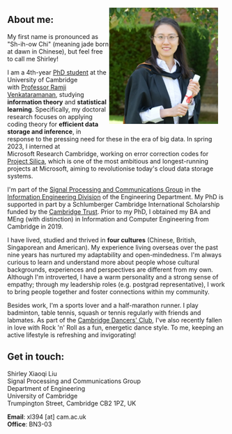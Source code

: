 <img src="portrait.jpg" alt="portrait" 
width="250" height=auto ALIGN="right" style="float: right; margin:0 20px 20px 0">
## About me:
My first name is pronounced as "Sh-ih-ow Chi" (meaning jade born at dawn in Chinese), but  feel free to call me Shirley!

I am a 4th-year [PhD student](http://www.eng.cam.ac.uk/profiles/xl394)  at the University of Cambridge \
with [Professor Ramji Venkataramanan](https://rv285.github.io/), studying **information theory** and **statistical learning**.  Specifically, my doctoral research focuses on applying coding theory for **efficient data storage and inference**, in response to the pressing need for these in the era of big data. In spring 2023, I interned at \
Microsoft Research Cambridge, working on error correction codes for [Project Silica](https://www.microsoft.com/en-us/research/project/project-silica/), which is one of the most ambitious and longest-running projects at Microsoft, aiming to revolutionise today's cloud data storage systems.


I'm part of the [Signal Processing and Communications Group](https://sigproc.eng.cam.ac.uk/) in the [Information Engineering Division](http://www.eng.cam.ac.uk/research/academic-divisions/information-engineering) of the Engineering Department. 
My PhD is supported in part by a Schlumberger Cambridge International Scholarship funded by the [Cambridge Trust](https://www.cambridgetrust.org/). Prior to my PhD, I obtained my BA and MEng (with distinction) in Information and Computer Engineering from Cambridge in 2019. 

I have lived, studied and thrived in **four cultures** (Chinese, British, Singaporean and American). My experience living overseas over the past nine years has nurtured my adaptability and open-mindedness. I'm always curious to learn and understand more about people whose cultural backgrounds, experiences and perspectives are different from my own. Although I'm introverted, I have a warm personality and a strong sense of empathy; through my leadership roles (e.g. postgrad representative), I work to bring people together and foster connections within my community. 

Besides work, I'm a sports lover and a half-marathon runner. I play badminton, table tennis, squash or tennis regularly with friends and labmates. As part of the [Cambridge Dancers' Club](https://www.cambridgedancers.org/), I've also recently fallen in love with Rock 'n' Roll as a fun, energetic dance style. To me, keeping an active lifestyle is refreshing and invigorating!

## Get in touch:
Shirley Xiaoqi Liu\
Signal Processing and Communications Group\
Department of Engineering\
University of Cambridge\
Trumpington Street, Cambridge CB2 1PZ, UK

**Email**: xl394 [at] cam.ac.uk\
**Office**: BN3-03